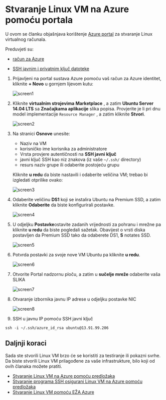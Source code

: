 <properties
    pageTitle="Stvaranje Linux VM pomoću portala za Azure | Microsoft Azure"
    description="Stvaranje Linux VM pomoću portala za Azure."
    services="virtual-machines-linux"
    documentationCenter=""
    authors="vlivech"
    manager="timlt"
    editor=""
    tags="azure-resource-manager"
/>

<tags
    ms.service="virtual-machines-linux"
    ms.workload="infrastructure-services"
    ms.tgt_pltfrm="vm-linux"
    ms.devlang="na"
    ms.topic="hero-article"
    ms.date="10/25/2016"
    ms.author="v-livech"
/>

# <a name="create-a-linux-vm-on-azure-using-the-portal"></a>Stvaranje Linux VM na Azure pomoću portala


U ovom se članku objašnjava korištenje [Azure portal](https://portal.azure.com/) za stvaranje Linux virtualnog računala.

Preduvjeti su:

- [račun za Azure](https://azure.microsoft.com/pricing/free-trial/)

- [SSH javnim i privatnim ključ datoteke](virtual-machines-linux-mac-create-ssh-keys.md)


1. Prijavljeni na portal sustava Azure pomoću vaš račun za Azure identitet, kliknite **+ Novo** u gornjem lijevom kutu:

    ![screen1](../media/virtual-machines-linux-quick-create-portal/screen1.png)

2. Kliknite **virtualnim strojevima** **Marketplace** , a zatim **Ubuntu Server 14.04 LTS** sa **Značajkama aplikacije** slika popisa.  Provjerite je li pri dnu model implementacije `Resource Manager` , a zatim kliknite **Stvori**.

    ![screen2](../media/virtual-machines-linux-quick-create-portal/screen2.png)

3. Na stranici **Osnove** unesite:
    - Naziv na VM
    - korisničko ime korisnika za administratore
    - Vrsta provjere autentičnosti na **SSH javni ključ**
    - javni ključ SSH kao niz znakova (iz vaše `~/.ssh/` directory)
    - resurs naziv grupe ili odaberite postojeću grupu

    Kliknite **u redu** da biste nastavili i odaberite veličina VM; trebao bi izgledati otprilike ovako:

    ![screen3](../media/virtual-machines-linux-quick-create-portal/screen3.png)

4. Odaberite veličinu **DS1** koji se instalira Ubuntu na Premium SSD, a zatim kliknite **Odaberite** da biste konfigurirali postavke.

    ![screen4](../media/virtual-machines-linux-quick-create-portal/screen4.png)

5. U odjeljku **Postavke**ostavite zadanih vrijednosti za pohranu i mrežne pa kliknite **u redu** da biste pogledali sažetak.  Obavijest o vrsti diska postavljen da Premium SSD tako da odaberete DS1, **S** notates SSD.

    ![screen5](../media/virtual-machines-linux-quick-create-portal/screen5.png)

6. Potvrda postavki za svoje nove VM Ubuntu pa kliknite **u redu**.

    ![screen6](../media/virtual-machines-linux-quick-create-portal/screen6.png)

7. Otvorite Portal nadzornu ploču, a zatim u **sučelje mreže** odaberite vaša SLIKA

    ![screen7](../media/virtual-machines-linux-quick-create-portal/screen7.png)

8. Otvaranje izbornika javnu IP adrese u odjeljku postavke NIC

    ![screen8](../media/virtual-machines-linux-quick-create-portal/screen8.png)

9. SSH u javnu IP pomoću SSH javni ključ

```
ssh -i ~/.ssh/azure_id_rsa ubuntu@13.91.99.206
```

## <a name="next-steps"></a>Daljnji koraci

Sada ste stvorili Linux VM brzo će se koristiti za testiranje ili pokazni svrhe. Da biste stvorili Linux VM prilagođene za vaše infrastrukture, bilo koji od ovih članaka možete pratiti.

- [Stvaranje Linux VM na Azure pomoću predložaka](virtual-machines-linux-cli-deploy-templates.md)
- [Stvaranje programa SSH osigurani Linux VM na Azure pomoću predložaka](virtual-machines-linux-create-ssh-secured-vm-from-template.md)
- [Stvaranje Linux VM pomoću EŽA Azure](virtual-machines-linux-create-cli-complete.md)

